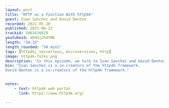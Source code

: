 ```yaml
---
layout: post
title: "HTTP as a Function With http4k"
guest: Ivan Sanchez and David Denton
recorded: 2021-05-20
published: 2021-06-22
trackid: 1063426819
youtubeid: mPmUjJhdYME  
length: "34:33"
length_rounded: "34 mins"
tags: [http4k, serverless, microservices, http]
image: http4k-folks.png
description: "In this episode, we talk to Ivan Sanchez and David Denton, the co-creators of the http4k framework, which provides a simple and uniform way to serve, consume, and test HTTP services with Kotlin using a functional programming approach."
bio: "Ivan Sanchez is a co-creators of the http4k framework.
David Denton is a co-creators of the http4k framework."

     
notes:
    - text: http4k web portal
      link: https://www.http4k.org/

---
```

